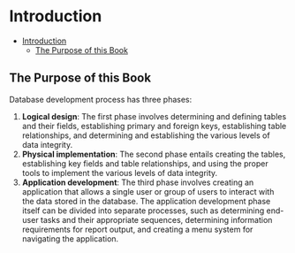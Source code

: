 # Introduction

- [Introduction](#introduction)
  - [The Purpose of this Book](#the-purpose-of-this-book)

## The Purpose of this Book

Database development process has three phases:

1. **Logical design**: The first phase involves determining and defining tables
   and their fields, establishing primary and foreign keys, establishing table
   relationships, and determining and establishing the various levels of data
   integrity.
2. **Physical implementation**: The second phase entails creating the tables,
   establishing key fields and table relationships, and using the proper tools
   to implement the various levels of data integrity.
3. **Application development**: The third phase involves creating an
   application that allows a single user or group of users to interact with the
   data stored in the database. The application development phase itself can be
   divided into separate processes, such as determining end-user tasks and
   their appropriate sequences, determining information requirements for report
   output, and creating a menu system for navigating the application.
